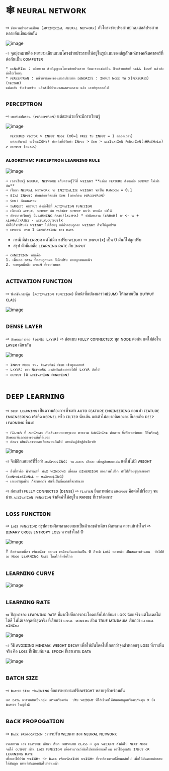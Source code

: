 # 🕸 ɴᴇᴜʀᴀʟ ɴᴇᴛᴡᴏʀᴋ

⇨  `ข่ายงานประสาทเทียม (ᴀʀᴛɪꜰɪᴄɪᴀʟ ɴᴇᴜʀᴀʟ ɴᴇᴛᴡᴏʀᴋ)` ตัวโครงข่ายประสาทปกด.เซลล์ประสาทหลายอันเชื่อมต่อกัน 

![image](https://github.com/nxxk23/AIPrototype2023/assets/108257495/4b28071e-67fa-465c-aceb-81215eb6b2f0)

⇨  จุดมุ่งหมายคือ พยายามเลียนแบบโครงข่ายประสาทให้อยู่ในรูปแบบของสัญลักษณ์ทางคณิตศาสตร์ที่ต่อกันเป็น ᴄᴏᴍᴘᴜᴛᴇʀ
```
* ᴅᴇɴᴅʀɪᴛᴇ : คล้ายราก ส่งสัญญาณโครงข่ายประสาท รับมาจากเซลล์อื่น ก็จะส่งมาต่อที่ ᴄᴇʟʟ ʙᴏᴅʏ แล้วส่งต่อไปเรื่อยๆ
* ᴘᴇʀᴄᴇᴘᴛʀᴏɴ : หน่วยจำลองของเซลล์ประสาท ᴅᴇɴᴅʀɪᴛᴇ : ɪɴᴘᴜᴛ ɴᴏᴅᴇ รับ x(ꜰᴇᴀᴛᴜʀᴇꜱ) (ᴠᴇᴄᴛᴏʀ)
แต่ละอัน รับเข้ามาซ้าย แล้วส่งไปประมวลผลตรงกลาง แล้ว เอาท์พุตออกไป
```
## ᴘᴇʀᴄᴇᴘᴛʀᴏɴ
   ⇨ `เพอร์เซปตรอน (ᴘᴇʀᴄᴇᴘᴛʀᴏɴ)` แต่ละหน่วยก็จะมีการเรียนรู้

  ![image](https://github.com/nxxk23/AIPrototype2023/assets/108257495/3a5da057-ad61-44be-9940-186743ca0341)

  ```
    ꜰᴇᴀᴛᴜʀᴇꜱ ᴠᴇᴄᴛᴏʀ > ɪɴᴘᴜᴛ ɴᴏᴅᴇ (x0=1 ꜰʀᴇᴇ รับ ɪɴᴘᴜᴛ = 1 ตลอดเวลา) 
    แต่ละอันจะมี ᴡ(ᴡᴇɪɢʜᴛ) ทำหน้าที่ปรับค่า ɪɴᴘᴜᴛ > ꜱᴜᴍ > ᴀᴄᴛɪᴠᴀᴛɪᴏɴ ꜰᴜɴᴄᴛɪᴏɴ(ᴛʜʀᴇꜱʜᴏʟᴅ) > ᴏᴜᴛᴘᴜᴛ (ᴄʟᴀꜱꜱ)
  ```
### ᴀʟɢᴏʀɪᴛʜᴍ: ᴘᴇʀᴄᴇᴘᴛʀᴏɴ ʟᴇᴀʀɴɪɴɢ ʀᴜʟᴇ

   ![image](https://github.com/nxxk23/AIPrototype2023/assets/108257495/c85b5383-4d2f-4091-8d53-d5a545826401)

  ```
  ⇨ เวลาเรียนรู้ ɴᴇᴜʀᴀʟ ɴᴇᴛᴡᴏʀᴋ เก็บความรู้ไว้ที่ ᴡᴇɪɢʜᴛ **แต่ละ ꜰᴇᴀᴛᴜʀᴇ ส่งผลต่อ ᴏᴜᴛᴘᴜᴛ ไม่เท่ากัน**
  ⇨ เริ่มมา ɴᴇᴜʀᴀʟ ɴᴇᴛᴡᴏʀᴋ จะ ɪɴɪᴛɪᴀʟɪᴢᴇ ᴡᴇɪɢʜᴛ จะเป็น ʀᴀɴᴅᴏᴍ = 0.1
  ⇨ ʙɪᴀꜱ ɪɴᴘᴜᴛ: ท่อนก่อนที่จะเข้า ꜱᴜᴍ (ภาพก้อน ᴘᴇʀᴄᴇᴘᴛʀᴏɴ)
  ⇨ ꜱᴜᴍ: ก้อนผลรวม
⇨ ᴛᴀʀɢᴇᴛ: ᴏᴜᴛᴘᴜᴛ ส่งต่อไปที่ ᴀᴄᴛɪᴠᴀᴛɪᴏɴ ꜰᴜɴᴄᴛɪᴏɴ
  ⇨ เทียบค่า ᴀᴄᴛᴜᴀʟ ᴏᴜᴛᴘᴜᴛ กับ ᴛᴀʀɢᴇᴛ ᴏᴜᴛᴘᴜᴛ พบว่า ทายผิด ทำให้ 
⇨ อัตราการเรียนรู้ (ʟᴇᴀʀɴɪɴɢ ʀᴀᴛᴇ)(ᴀʟᴘʜᴀ) * ค่าผิดพลาด (ᴇʀʀᴏʀ) ᴡ <- ᴡ + ᴀʟᴘʜᴀ(ᴛᴀʀɢᴇᴛ - ᴀᴄᴛᴜᴀʟᴏᴜᴛᴘᴜᴛ)x
  ต่อไปก็จะปรับค่า ᴡᴇɪɢʜᴛ ไปเรื่อยๆ แต่ถ้าตอบถูกละ ᴡᴇɪɢʜᴛ ก็จะไม่ถูกปรับ
⇨ ᴇᴘᴏᴄʜ: ครบ 1 ɢᴇɴᴇʀᴀᴛɪᴏɴ ของ ᴅᴀᴛᴀ
  ```

 * กรณี มีค่า ᴇʀʀᴏʀ แต่ไม่มีการปรับ ᴡᴇɪɢʜᴛ ⇨ ɪɴᴘᴜᴛ(x) เป็น 0 มันก็ไม่ถูกปรับ
 * สรุป ตัวมีผลคือ ʟᴇᴀʀɴɪɴɢ ʀᴀᴛᴇ กับ ɪɴᴘᴜᴛ
   
  ```
⇨ ᴄᴏɴᴅɪᴛɪᴏɴ หยุดคือ
  1. เมื่อเจอ ᴅᴀᴛᴀ ที่ตอบถูกหมด ก็เลิกปรับ ตอบถูกหมดแน้ว
  2. จะหยุดเมื่อถึง ᴇᴘᴏᴄʜ ที่เรากำหนด
  ```


## ᴀᴄᴛɪᴠᴀᴛɪᴏɴ ꜰᴜɴᴄᴛɪᴏɴ
  ⇨ `ฟังก์ชันกระตุ้น (ᴀᴄᴛɪᴠᴀᴛɪᴏɴ ꜰᴜɴᴄᴛɪᴏɴ)` มีหน้าที่แปลงผลรวม(ꜱᴜᴍ) ให้กลายเป็น ᴏᴜᴛᴘᴜᴛ ᴄʟᴀꜱꜱ
  
![image](https://github.com/nxxk23/AIPrototype2023/assets/108257495/a04fc964-5a59-40f1-8beb-e928aefa5dbe)


## ᴅᴇɴꜱᴇ ʟᴀʏᴇʀ
  ⇨ `ลักษณะการต่อ (ᴅᴇɴꜱᴇ ʟᴀʏᴇʀ)`  ⇨ ต่อแบบ ꜰᴜʟʟʏ ᴄᴏɴɴᴇᴄᴛᴇᴅ: ทุก ɴᴏᴅᴇ ต่อกัน แต่ไม่ต่อใน ʟᴀʏᴇʀ เดียวกัน

![image](https://github.com/nxxk23/AIPrototype2023/assets/108257495/693e5b50-0a8d-40fd-ac18-886ffd81857c)

  ```
⇨ ɪɴᴘᴜᴛ ɴᴏᴅᴇ จน. ꜰᴇᴀᴛᴜʀᴇꜱ ꜰᴇᴇᴅ เข้าทุกเลเยอร์
⇨ ʟᴀʏᴇʀ: เอา ɴᴇᴛᴡᴏʀᴋ มาต่อกันส่งผลต่อไปที่ ʟᴀʏᴇʀ ถัดไป
⇨ ᴏᴜᴛᴘᴜᴛ (มี ᴀᴄᴛɪᴠᴀᴛɪᴏɴ ꜰᴜɴᴄᴛɪᴏɴ)
  ```

# ᴅᴇᴇᴘ ʟᴇᴀʀɴɪɴɢ
  ⇨ `ᴅᴇᴇᴘ ʟᴇᴀʀɴɪɴɢ` เป็นความต้องการที่จะทำ ᴀᴜᴛᴏ ꜰᴇᴀᴛᴜʀᴇ ᴇɴɢɪɴᴇᴇʀɪɴɢ 
ตอนทำ ꜰᴇᴀᴛᴜʀᴇ ᴇɴɢɪɴᴇᴇʀɪɴɢ  เค้าคิด ᴋᴇʀɴᴇʟ หรือ ꜰɪʟᴛᴇʀ นับเส้น แต่เค้าไม่อยากคิดเองละ ก็เลยเกิด ᴅᴇᴇᴘ ʟᴇᴀʀɴɪɴɢ ขึ้นมา
```
⇨ ꜰɪʟᴛᴇʀ ที่ ᴀᴄᴛɪᴠᴀᴛᴇ กับเส้นขอบหลายๆแบบ หาความ ꜱᴇɴꜱɪᴛɪᴠᴇ ต่อภาพ ยิ่งฟิลเตอร์เยอะ ก็ยิ่งเรียนรู้ลักษณะที่แตกต่างของเส้นได้เยอะ 
⇨ ต่อมา เส้นมันอาจจะละเอียดมากเกินไป ภาพมันลู่เข้าสู่ค่าเดียวช้า 
```
![image](https://github.com/nxxk23/AIPrototype2023/assets/108257495/90c4adbe-da93-4e84-bd85-747345a5864a)

⇨ จึงมีอีกเลเยอร์ที่ชื่อว่า `ᴍᴀxᴘᴏᴏʟɪɴɢ: จน.ᴅᴀᴛᴀ เล็กลง เพื่อดูลักษณะเด่น` แต่ไม่ได้มี ᴡᴇɪɢʜᴛ 
```
⇨ สิ่งที่ทำคือ พิจารณาที่ ᴍᴀx ᴡɪɴᴅᴏᴡꜱ เพื่อลด ᴅɪᴍᴇɴꜱɪᴏɴ ของภาพไปอีก ทำไปเรื่อยๆทุกเลเยอร์ (ᴄᴏɴᴠᴏʟᴜꜱɪᴏɴᴀʟ ⇨ ᴍᴀxᴘᴏᴏʟɪɴɢ) 
⇨ เลเยอร์สุดท้าย ก็จะบอกว่า อันนี้เป็นกี่คลาสที่จะทำนาย
```

⇨ ก่อนเข้า ꜰᴜʟʟʏ ᴄᴏɴɴᴇᴄᴛᴇᴅ (ᴅᴇɴꜱᴇ) ⇨ `ꜰʟᴀᴛᴛᴇɴ` ยืดภาพก่อน
`ᴅʀᴏᴘᴏᴜᴛ` คือต่อไปเรื่อยๆ จนผ่าน `ᴀᴄᴛɪᴠᴀᴛɪᴏɴ ꜰᴜɴᴄᴛɪᴏɴ` จำกัดค่าให้อยู่ใน ʀᴀɴɢᴇ ที่เราต้องการ

## ʟᴏꜱꜱ ꜰᴜɴᴄᴛɪᴏɴ
⇨ `ʟᴏꜱꜱ ꜰᴜɴᴄᴛɪᴏɴ`: สรุปความผิดพลาดออกมาเป็นตัวเลขตัวเดียว ผิดพลาด ควรแก้เท่าไหร่ ⇨ ʙɪɴᴀʀʏ ᴄʀᴏꜱꜱ ᴇɴᴛʀᴏᴘʏ ʟᴏꜱꜱ ควรเข้าใกล้ 0

![image](https://github.com/nxxk23/AIPrototype2023/assets/108257495/e882df71-4b71-4438-86e8-85de21141d44)

`
Ŷ คือคำตอบที่เรา ᴘʀᴇᴅɪᴄᴛ ออกมา เหมือนกันลบกันเป็น 0 ก็จะมี ʟᴏꜱꜱ หลายตัว เป็นสมการด้านบน 
วัดไปทีละ ɴᴏᴅᴇ ʟᴇᴀʀɴɪɴɢ ʀᴀᴛᴇ โดดใกล้หรือไกล
`

## ʟᴇᴀʀɴɪɴɢ ᴄᴜʀᴠᴇ
![image](https://github.com/nxxk23/AIPrototype2023/assets/108257495/feae5060-8cac-442f-8c45-97bf77ab305d)



## ʟᴇᴀʀɴɪɴɢ ʀᴀᴛᴇ
 ⇨ ปัญหาของ ʟᴇᴀʀɴɪɴɢ ʀᴀᴛᴇ ที่มากไปคือการกระโดดกลับไปกลับมา ʟᴏꜱꜱ น้อยจริง แต่โมเดลไม่ได้ดี 
ไม่ได้เจอจุดต่ำสุดจริง ที่เรียกว่า `ʟᴏᴄᴀʟ ᴍɪɴɪᴍᴀ` ส่วน ᴛʀᴜᴇ ᴍɪɴɪᴍᴜᴍ เรียกว่า `ɢʟᴏʙᴀʟ ᴍɪɴɪᴍᴀ`

![image](https://github.com/nxxk23/AIPrototype2023/assets/108257495/dc034c18-65a3-43ac-80e4-f7016f4d6570)


⇨ วิธี ᴀᴠᴏɪᴅɪɴɢ ᴍɪɴɪᴍᴀ: ᴡᴇɪɢʜᴛ ᴅᴇᴄᴀʏ เพื่อให้มันโดดไปไกลกว่าจุดต่ำหลอกๆ ʟᴏꜱꜱ ที่เราเห็นจริง คือ ʟᴏꜱꜱ ที่เทียบกับจน. ᴇᴘᴏᴄʜ ที่เราเทรน ᴅᴀᴛᴀ

![image](https://github.com/nxxk23/AIPrototype2023/assets/108257495/a677ef6d-1cc8-4fa8-820a-524d60297eb6)


## ʙᴀᴛᴄʜ ꜱɪᴢᴇ
 ⇨ `ʙᴀᴛᴄʜ ꜱɪᴢᴇ ᴛʀᴀɪɴɪɴɢ` คือการพยายามปรับᴡᴇɪɢʜᴛ หลายๆตัวพร้อมกัน
```
เอา ᴅᴀᴛᴀ มารวมกันเป็นกลุ่ม เทรนพร้อมกัน  ปรับ ᴡᴇɪɢʜᴛ ที่ใส่เข้ามาให้มันตอบถูกพร้อมๆกันทุก x ยิ่ง ʙᴀᴛᴄʜ ใหญ่ยิ่งดี
```

## ʙᴀᴄᴋ ᴘʀᴏᴘᴏɢᴀᴛɪᴏɴ
 ⇨ `ʙᴀᴄᴋ ᴘʀᴏᴘᴏɢᴀᴛɪᴏɴ `: การปรับ ᴡᴇɪɢʜᴛ ของ ɴᴇᴜʀᴀʟ ɴᴇᴛᴡᴏʀᴋ
 
```
เวลาเทรน เอา ꜰᴇᴀᴛᴜʀᴇ เข้ามา เรียก ꜰᴏʀᴡᴀʀᴅ ᴄʟᴀꜱꜱ ⇨ คูณ ᴡᴇɪɢʜᴛ ส่งต่อไป ɴᴇxᴛ ɴᴏᴅᴇ 
จนได้ ᴏᴜᴛᴘᴜᴛ ผ่าน ʟᴏꜱꜱ ꜰᴜɴᴄᴛɪᴏɴ เพื่อคำนวณว่าผิดไปมากน้อยแค่ไหน เอาไปคูณกับ ɪɴᴘᴜᴛ ᴏʀ ʟᴇᴀʀɴɪɴɢ ʀᴀᴛᴇ
เพื่อเอาไปปรับ ᴡᴇɪɢʜᴛ -> ʙᴀᴄᴋ ᴘʀᴏᴘɢᴀᴛɪᴏɴ ᴡᴇɪɢʜᴛ ที่เราต้องการเปลี่ยนกลับไป เพื่อให้มันตอบคำตอบให้มันถูก แทนที่มันตอบผิดไปก่อนหน้า
```

  
